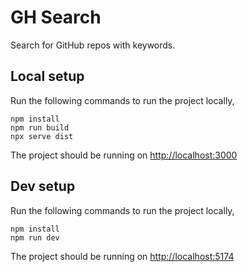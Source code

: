 # GH Search

Search for GitHub repos with keywords.

## Local setup

Run the following commands to run the project locally,

```
npm install
npm run build
npx serve dist
```

The project should be running on [http://localhost:3000](http://localhost:3000)

## Dev setup

Run the following commands to run the project locally,

```
npm install
npm run dev
```

The project should be running on [http://localhost:5174](http://localhost:5174)
